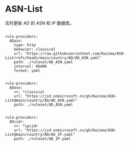 
# ASN-List

实时更新 AD 的 ASN 和 IP 数据库。

<pre><code class="language-javascript">
rule-providers:
  ADasn:
    type: http
    behavior: classical
    url: "https://raw.githubusercontent.com/Kwisma/ASN-List/refs/heads/main/country/AD/AD_ASN.yaml"
    path: ./ruleset/AD_ASN.yaml
    interval: 86400
    format: yaml
</code></pre>

<pre><code class="language-javascript">
rule-providers:
  ADasn:
    <<: *classical
    url: "https://jsd.onmicrosoft.cn/gh/Kwisma/ASN-List@main/country/AD/AD_ASN.yaml"
    path: ./ruleset/AD_ASN.yaml
</code></pre>

<pre><code class="language-javascript">
rule-providers:
  ADcidr:
    <<: *ipcidr
    url: "https://jsd.onmicrosoft.cn/gh/Kwisma/ASN-List@main/country/AD/AD_IP.yaml"
    path: ./ruleset/AD_IP.yaml
</code></pre>